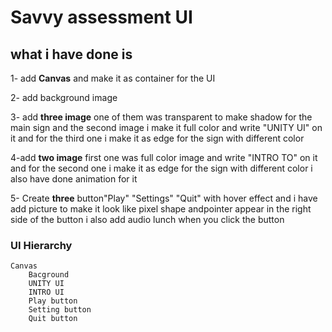 # Savvy assessment UI

## what i have done is

1- add **Canvas** and make it as container for the UI

2- add background image 

3- add **three image** one of them was transparent to make shadow for the main sign 
   and the second image i make it full color and write "UNITY UI" on it and 
   for the third one i make it as edge for the sign with different color

4-add **two image** first one was full color image and write "INTRO TO" on it and 
  for the second one i make it as edge for the sign with different color
  i also have done animation for it

5- Create **three** button"Play" "Settings" "Quit" with hover effect and i have add picture
   to make it look like pixel shape andpointer appear in the right side of the button 
   i also add audio lunch when you click the button

###  UI Hierarchy

	Canvas
		Bacground
		UNITY UI
		INTRO UI
		Play button
		Setting button 
		Quit button


  

